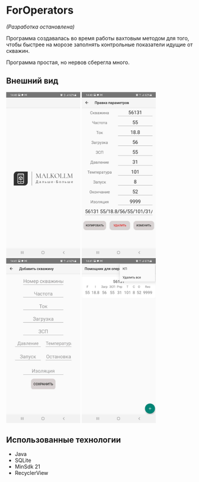 # **ForOperators**
*(Разработка остановлена)*

Программа создавалась во время работы вахтовым методом для того, чтобы быстрее на морозе заполнять контрольные показатели идущие от скважин.

Программа простая, но нервов сберегла много.

## Внешний вид
<img src="https://github.com/maergon/ForOperators/blob/main/app/src/main/res/drawable/imagereadme/photo_2022-05-17%2014.42.06.jpeg?raw=true" alt="drawing" width="200"/>     <img src="https://github.com/maergon/ForOperators/blob/main/app/src/main/res/drawable/imagereadme/photo_2022-05-17%2014.42.11.jpeg?raw=true" alt="drawing" width="200"/>
<img src="https://github.com/maergon/ForOperators/blob/main/app/src/main/res/drawable/imagereadme/photo_2022-05-17%2014.42.13.jpeg?raw=true" alt="drawing" width="200"/>
<img src="https://github.com/maergon/ForOperators/blob/main/app/src/main/res/drawable/imagereadme/photo_2022-05-17%2014.42.15.jpeg?raw=true" alt="drawing" width="200"/>


## Использованные технологии
- Java
- SQLite
- MinSdk 21
- RecyclerView
